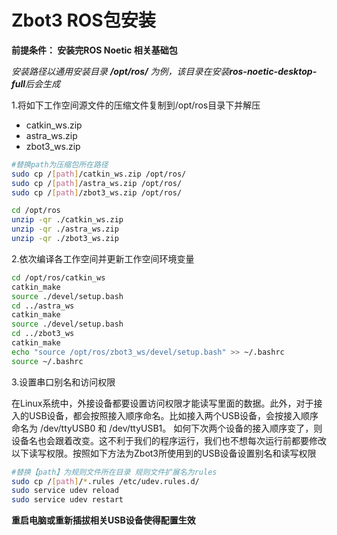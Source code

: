 # Zbot3 ROS包安装

**前提条件： 安装完ROS Noetic 相关基础包**

*安装路径以通用安装目录 **/opt/ros/** 为例，该目录在安装**ros-noetic-desktop-full**后会生成*

1.将如下工作空间源文件的压缩文件复制到/opt/ros目录下并解压

- catkin_ws.zip
- astra_ws.zip
- zbot3_ws.zip

```Bash
#替换path为压缩包所在路径
sudo cp /[path]/catkin_ws.zip /opt/ros/
sudo cp /[path]/astra_ws.zip /opt/ros/
sudo cp /[path]/zbot3_ws.zip /opt/ros/

cd /opt/ros
unzip -qr ./catkin_ws.zip
unzip -qr ./astra_ws.zip
unzip -qr ./zbot3_ws.zip
```

2.依次编译各工作空间并更新工作空间环境变量

```Bash
cd /opt/ros/catkin_ws
catkin_make
source ./devel/setup.bash
cd ../astra_ws
catkin_make
source ./devel/setup.bash
cd ../zbot3_ws
catkin_make
echo "source /opt/ros/zbot3_ws/devel/setup.bash" >> ~/.bashrc
source ~/.bashrc
```

3.设置串口别名和访问权限

在Linux系统中，外接设备都要设置访问权限才能读写里面的数据。此外，对于接入的USB设备，都会按照接入顺序命名。比如接入两个USB设备，会按接入顺序命名为 /dev/ttyUSB0 和 /dev/ttyUSB1。 如何下次两个设备的接入顺序变了，则设备名也会跟着改变。这不利于我们的程序运行，我们也不想每次运行前都要修改以下读写权限。按照如下方法为Zbot3所使用到的USB设备设置别名和读写权限

```Bash
#替换【path】为规则文件所在目录 规则文件扩展名为rules
sudo cp /[path]/*.rules /etc/udev.rules.d/
sudo service udev reload
sudo service udev restart
```

**重启电脑或重新插拔相关USB设备使得配置生效**